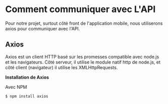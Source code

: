 # Comment communiquer avec L'API

Pour notre projet, surtout côté front de l'application mobile, nous utiliserons axios pour communiquer avec l'API.

## Axios

Axios est un client HTTP basé sur les promesses compatible avec node.js et les navigateurs. Côté serveur, il utilise le module natif http de node.js, et côté client (navigateur) il utilise les XMLHttpRequests.

**Installation de Axios**

Avec NPM

```
$ npm install axios

```